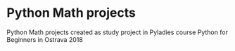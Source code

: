 # Python Math projects

Python Math projects created as study project in Pyladies course Python for Beginners in Ostrava 2018


